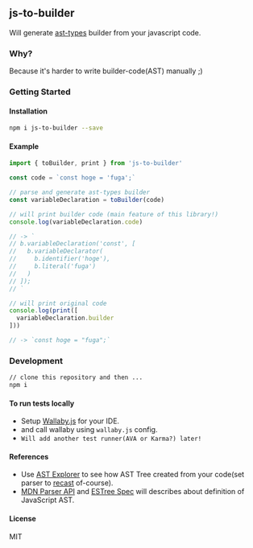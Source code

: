 ## js-to-builder

Will generate [ast-types](https://github.com/benjamn/ast-types) builder from your javascript code.

### Why?

Because it's harder to write builder-code(AST) manually ;)

### Getting Started
#### Installation

```bash
npm i js-to-builder --save
```

#### Example

```js
import { toBuilder, print } from 'js-to-builder'

const code = `const hoge = 'fuga';`

// parse and generate ast-types builder
const variableDeclaration = toBuilder(code)

// will print builder code (main feature of this library!)
console.log(variableDeclaration.code)

// -> `
// b.variableDeclaration('const', [
//   b.variableDeclarator(
//     b.identifier('hoge'),
//     b.literal('fuga')
//   )
// ]);
// `

// will print original code
console.log(print([
  variableDeclaration.builder
]))

// -> `const hoge = "fuga";`

```

### Development

```bash
// clone this repository and then ...
npm i
```

#### To run tests locally

- Setup [Wallaby.js](https://wallabyjs.com/) for your IDE.
- and call wallaby using `wallaby.js` config.
- `Will add another test runner(AVA or Karma?) later!`

#### References

- Use [AST Explorer](https://astexplorer.net/) to see how AST Tree created from your code(set parser to [recast](https://github.com/benjamn/recast) of-course).
- [MDN Parser API](https://developer.mozilla.org/en-US/docs/Mozilla/Projects/SpiderMonkey/Parser_API) and [ESTree Spec](https://github.com/estree/estree) will describes about definition of JavaScript AST.

#### License

MIT
